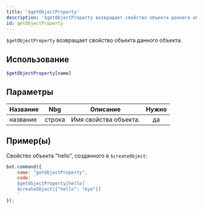 ```yaml
---
title: '$getObjectProperty'
description: '$getObjectProperty возвращает свойство объекта данного объекта.'
id: getObjectProperty
---
```


`$getObjectProperty` возвращает свойство объекта данного объекта.

## Использование

```php
$getObjectProperty[name]
```

## Параметры

| Название | Nbg    | Описание              | Нужно |
| -------- | ------ | --------------------- |:-----:|
| название | строка | Имя свойства объекта. |  да   |

## Пример(ы)

Свойство объекта "hello", созданного в `$createObject`:

```javascript
bot.command({
    name: "getObjectProperty",
    code: `
    $getObjectProperty[hello]
    $createObject[{"hello": "bye"}]
    `
});
```